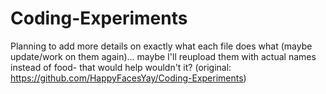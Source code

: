 # Coding-Experiments

Planning to add more details on exactly what each file does what (maybe update/work on them again)... maybe I'll reupload them with actual names instead of food- that would help wouldn't it?
(original: https://github.com/HappyFacesYay/Coding-Experiments)

